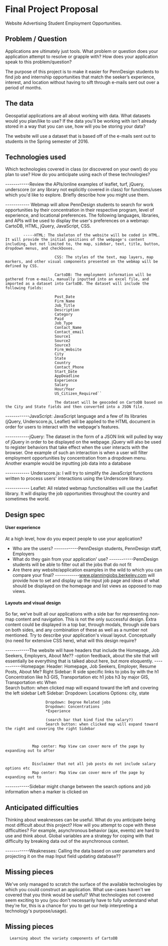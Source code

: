 # Final Project Proposal


Website Advertising Student Employment Opportunities.


## Problem / Question

Applications are ultimately just tools. What problem or question does
your application attempt to resolve or grapple with? How does your
application speak to this problem/question?

The purpose of this project is to make it easier for PennDesign students to find job
and internship opportunities that match the seeker’s experience, interest, and location
without having to sift through e-mails sent out over a period of months.

## The data

Geospatial applications are all about working with data. What datasets
would you plan/like to use? If the data you'll be working with isn't
already stored in a way that you can use, how will you be storing your data?

The website will use a dataset that is based off of the e-mails sent out to students in the
Spring semester of 2016.

## Technologies used

Which technologies covered in class (or discovered on your own!) do you
plan to use? How do you anticipate using each of these technologies?  

------------Review the APIs/online examples of leaflet, turf, jQuery, underscore (or
any library not explicitly covered in class) for functions/uses which
you'd like to explore. Briefly describe how you might use them.

------------ Webmap will allow PennDesign students to search for work opportunities by their concentration in their respective program, level of experience, and locational preferences. The following languages, libraries, and APIs will be used to display the user's preferences on a webmap: CartoDB, HTML, jQuery,
JavaScript, CSS.

            -----HTML: The skeleton of the website will be coded in HTML. It will provide the initial positions of the webpage's content including, but not limited to, the map, sidebar, text, title, button, dropdown menus, and checkboxes.

                          CSS: The styles of the text, map layers, map markers, and other visual components presented on the webmap will be defined by CSS.  

                          CartoDB: The employment information will be gathered from e-mails, manually inputted into an excel file, and imported as a dataset into CartoDB. The dataset will include the following fields:

                          Post_Date
                          Firm_Name
                          Job_Title
                          Description
                          Category
                          Paid
                          Job_Type
                          Contact_Name
                          Contact_email
                          Source1
                          Source2
                          Source3
                          Firm_Website
                          City
                          State
                          Country
                          Contact_Phone
                          Start_Date
                          AppDeadline
                          Experience
                          Salary
                          Hour/Year
                          US_Citizen_Required``

                          The dataset will be geocoded on CartoDB based on the City and State fields and then converted into a JSON file.

------------JavaScript: JavaScript language and a few of its libraries (jQuery, Underscore.js, Leaflet) will be applied to the HTML document in order for users to interact with the webpage's features.


------------jQuery: The dataset in the form of a JSON link will pulled by way of jQuery in order to be displayed on the webpage. jQuery will also be used to register behaviors that take effect when the user interacts with the browser. One example of such an interaction is when a user will filter employment opportunities by concentration from a dropdown menu. Another example would be inputting job data into a database

------------ Underscore.js: I will try to simplify the JavaScript functions written to process users' interactions using the Underscore library.

------------ Leaflet: All related webmap functionalities will use the Leaflet library. It will display the job opportunities throughout the country and sometimes the world.

## Design spec

#### User experience

At a high level, how do you expect people to use your application?
- Who are the users?
------------PennDesign students, PennDesign staff, Employers
- What do they gain from your application' use?
------------PennDesign students will be able to filter out all the jobs that do not fit
- Are there any website/application examples in the wild to which you can compare your final?
------------www.planningjobs.berkeley.com will provide how to set and display up the input job page and ideas of what should be displayed on the homepage                   and list views as opposed to map views.

#### Layouts and visual design

So far, we've built all our applications with a side bar for
representing non-map content and navigation. This is not the only
successful design. Extra content could be displayed in a top bar,
through modals, through side bars on both sides, and any combination of
these as well as a number not mentioned. Try to describe your
application's visual layout. Conceptually (no need for extensive CSS
here), what will this design require?

------------The website will have headers that include the Homepage, Job Seekers, Employers, About Me?? -option feedback, about the site that will essentially be everything that is talked about here, but more eloquently.
------------Homepage:
                Header: Homepage, Job Seekers, Employer, Resume Posts, About Me?
                Right Sidebar:
                      R side specific links to jobs by with the
                            h1 Concentration like h3 GIS, Transportation etc
                            h1 jobs h3 by major GIS, Transportation etc
                            When  
                        Search button: when clicked map will expand toward the left and covering the left sidebar
                Left Sidebar:
                      Dropdown: Locations
                          Options: city, state

                      Dropdown: Degree Related jobs
                      Dropdown: Concentrations
                      *Experience

                      (search bar that kind find the salary?)
                      Search button: when clicked map will expand toward the right and covering the right Sidebar



                Map center: Map View can cover more of the page by expanding out to after  


                Disclaimer that not all job posts do not include salary options etc
                Map center: Map View can cover more of the page by expanding out to  

------------Sidebar might change between the search options and job information when a marker is clicked on


## Anticipated difficulties

Thinking about weaknesses can be useful. What do you anticipate being
most difficult about this project? How will you attempt to cope with
these difficulties? For example, asynchronous behavior (ajax, events)
are hard to use and think about. Global variables are a strategy for
coping with that difficulty by breaking data out of the asynchronous
context.

------------Weaknesses:
                Calling the data based on user parameters and projecting it on the map
                Input field updating database??



## Missing pieces

We've only managed to scratch the surface of the available technologies
by which you could construct an application. What use-cases haven't we covered
that you think would be useful? What technologies not covered seem exciting to
you (you don't necessarily have to fully understand what they're for,
this is a chance for you to get our help interpreting a technology's
purpose/usage).

## Missing pieces
      Learning about the variety components of CartoDB
